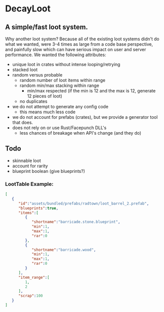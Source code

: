 # DecayLoot

## A simple/fast loot system.

Why another loot system? Because all of the existing loot systems didn't do what we wanted, were 3-4 times as large from a code base perspective, and painfully slow which can have serious impact on user and server performance. We wanted the following attributes:

- unique loot in crates without intense looping/retrying
- stacked loot
- random versus probable
  - random number of loot items within range
  - random min/max stacking within range
    - min/max respected (if the min is 12 and the max is 12, generate 12 pieces of loot)
  - no duplicates
- we do not attempt to generate any config code
  - this means much less code
- we do not account for prefabs (crates), but we provide a generator tool that does.
- does not rely on or use Rust/Facepunch DLL's
  - less chances of breakage when API's change (and they do)

## Todo
- skinnable loot
- account for rarity
- blueprint boolean (give blueprints?)

### LootTable Example:
```json
[
   {
      "id":"assets/bundled/prefabs/radtown/loot_barrel_2.prefab",
      "blueprints":true,
      "items":[
         {
            "shortname":"barricade.stone.blueprint",
            "min":1,
            "max":1,
            "rar":0
         },
         {
            "shortname":"barricade.wood",
            "min":1,
            "max":1,
            "rar":0
         }
      ],
      "item_range":[
         1,
         2
      ],
      "scrap":100
   }
]
```
